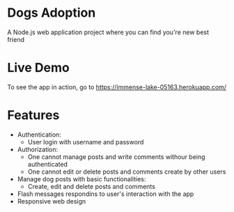 # Dogs Adoption
A Node.js web application project where you can find you're new best friend

# Live Demo
To see the app in action, go to https://immense-lake-05163.herokuapp.com/

# Features
* Authentication:
  * User login with username and password
* Authorization:
  * One cannot manage posts and write comments withour being authenticated
  * One cannot edit or delete posts and comments create by other users
* Manage dog posts with basic functionalities:
  * Create, edit and delete posts and comments
* Flash messages respondins to user's interaction with the app
* Responsive web design
 
